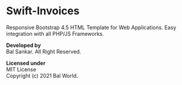 # Swift-Invoices
Responsive Bootstrap 4.5 HTML Template for Web Applications. Easy integration with all PHP/JS Frameworks.

**Developed by**  
Bal Sankar. All Right Reserved.

**Licensed under**  
MIT License  
Copyright (c) 2021 Bal World.
